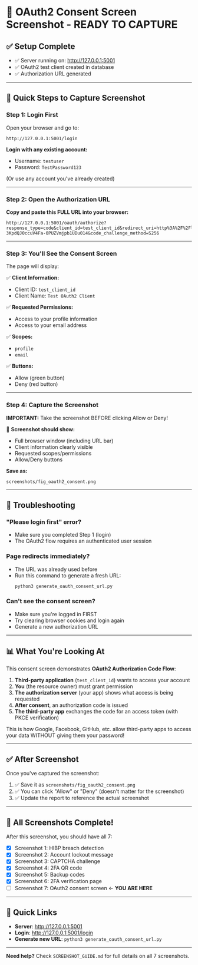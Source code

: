 # 📸 OAuth2 Consent Screen Screenshot - READY TO CAPTURE

## ✅ Setup Complete

- ✅ Server running on: http://127.0.0.1:5001
- ✅ OAuth2 test client created in database
- ✅ Authorization URL generated

---

## 🎯 Quick Steps to Capture Screenshot

### Step 1: Login First
Open your browser and go to:
```
http://127.0.0.1:5001/login
```

**Login with any existing account:**
- Username: `testuser`
- Password: `TestPassword123`

(Or use any account you've already created)

---

### Step 2: Open the Authorization URL

**Copy and paste this FULL URL into your browser:**

```
http://127.0.0.1:5001/oauth/authorize?response_type=code&client_id=test_client_id&redirect_uri=http%3A%2F%2Flocalhost%3A5000%2Fcallback&scope=profile+email&state=aH_I2GpZ36Jn4uAZwYjn6no50Ozz2ucNs20_EXDFwhw&code_challenge=klu_oBBlXja-3KpdQJ0ccuV4Fa-0PUZVmjpb1UDu014&code_challenge_method=S256
```

---

### Step 3: You'll See the Consent Screen

The page will display:

✅ **Client Information:**
- Client ID: `test_client_id`
- Client Name: `Test OAuth2 Client`

✅ **Requested Permissions:**
- Access to your profile information
- Access to your email address

✅ **Scopes:**
- `profile`
- `email`

✅ **Buttons:**
- Allow (green button)
- Deny (red button)

---

### Step 4: Capture the Screenshot

**IMPORTANT:** Take the screenshot BEFORE clicking Allow or Deny!

📸 **Screenshot should show:**
- Full browser window (including URL bar)
- Client information clearly visible
- Requested scopes/permissions
- Allow/Deny buttons

**Save as:**
```
screenshots/fig_oauth2_consent.png
```

---

## 🔧 Troubleshooting

### "Please login first" error?
- Make sure you completed Step 1 (login)
- The OAuth2 flow requires an authenticated user session

### Page redirects immediately?
- The URL was already used before
- Run this command to generate a fresh URL:
  ```bash
  python3 generate_oauth_consent_url.py
  ```

### Can't see the consent screen?
- Make sure you're logged in FIRST
- Try clearing browser cookies and login again
- Generate a new authorization URL

---

## 📊 What You're Looking At

This consent screen demonstrates **OAuth2 Authorization Code Flow**:

1. **Third-party application** (`test_client_id`) wants to access your account
2. **You** (the resource owner) must grant permission
3. **The authorization server** (your app) shows what access is being requested
4. **After consent**, an authorization code is issued
5. **The third-party app** exchanges the code for an access token (with PKCE verification)

This is how Google, Facebook, GitHub, etc. allow third-party apps to access your data WITHOUT giving them your password!

---

## ✅ After Screenshot

Once you've captured the screenshot:

1. ✅ Save it as `screenshots/fig_oauth2_consent.png`
2. ✅ You can click "Allow" or "Deny" (doesn't matter for the screenshot)
3. ✅ Update the report to reference the actual screenshot

---

## 🎉 All Screenshots Complete!

After this screenshot, you should have all 7:

- [x] Screenshot 1: HIBP breach detection
- [x] Screenshot 2: Account lockout message
- [x] Screenshot 3: CAPTCHA challenge
- [x] Screenshot 4: 2FA QR code
- [x] Screenshot 5: Backup codes
- [x] Screenshot 6: 2FA verification page
- [ ] Screenshot 7: OAuth2 consent screen ← **YOU ARE HERE**

---

## 🔗 Quick Links

- **Server**: http://127.0.0.1:5001
- **Login**: http://127.0.0.1:5001/login
- **Generate new URL**: `python3 generate_oauth_consent_url.py`

---

**Need help?** Check `SCREENSHOT_GUIDE.md` for full details on all 7 screenshots.
